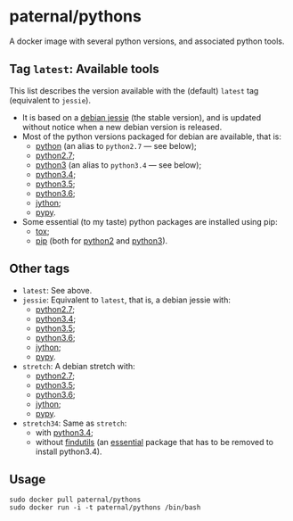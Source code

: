 paternal/pythons
================

A docker image with several python versions, and associated python tools.

## Tag `latest`: Available tools

This list describes the version available with the (default) `latest` tag (equivalent to `jessie`).

- It is based on a [debian jessie](https://www.debian.org/releases/jessie/) (the stable version), and is updated without notice when a new debian version is released.
- Most of the python versions packaged for debian are available, that is:
  - [python](https://packages.debian.org/jessie/python) (an alias to `python2.7` — see below);
  - [python2.7](https://packages.debian.org/jessie/python2.7);
  - [python3](https://packages.debian.org/jessie/python3) (an alias to `python3.4` — see below);
  - [python3.4](https://packages.debian.org/jessie/python3.4);
  - [python3.5](https://packages.debian.org/stretch/python3.5);
  - [python3.6](https://packages.debian.org/sid/python3.6);
  - [jython](https://packages.debian.org/jessie/jython);
  - [pypy](https://packages.debian.org/jessie/pypy).
- Some essential (to my taste) python packages are installed using pip:
  - [tox](https://pypi.python.org/pypi/tox);
  - [pip](https://pypi.python.org/pypi/pip) (both for [python2](https://packages.debian.org/jessie/python-pip) and [python3](https://packages.debian.org/jessie/python3-pip)).

## Other tags

- `latest`: See above.
- `jessie`: Equivalent to `latest`, that is, a debian jessie with:
  - [python2.7](https://packages.debian.org/jessie/python2.7);
  - [python3.4](https://packages.debian.org/jessie/python3.4);
  - [python3.5](https://packages.debian.org/stretch/python3.5);
  - [python3.6](https://packages.debian.org/sid/python3.6);
  - [jython](https://packages.debian.org/jessie/jython);
  - [pypy](https://packages.debian.org/jessie/pypy).
- `stretch`: A debian stretch with:
  - [python2.7](https://packages.debian.org/stretch/python2.7);
  - [python3.5](https://packages.debian.org/stretch/python3.5);
  - [python3.6](https://packages.debian.org/sid/python3.6);
  - [jython](https://packages.debian.org/stretch/jython);
  - [pypy](https://packages.debian.org/stretch/pypy).
- `stretch34`: Same as `stretch`:
  - with [python3.4](https://packages.debian.org/stretch/python3.4);
  - without [findutils](https://packages.debian.org/stretch/findutils) (an [essential](https://www.debian.org/doc/debian-policy/ch-binary.html#s3.8) package that has to be removed to install python3.4).


## Usage

    sudo docker pull paternal/pythons
    sudo docker run -i -t paternal/pythons /bin/bash

